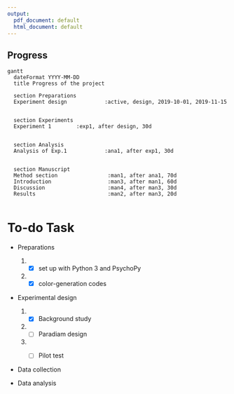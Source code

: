 ```yaml
---
output:
  pdf_document: default
  html_document: default
---
```



## Progress


```mermaid
gantt
  dateFormat YYYY-MM-DD
  title Progress of the project
  
  section Preparations
  Experiment design            :active, design, 2019-10-01, 2019-11-15
  

  section Experiments
  Experiment 1        :exp1, after design, 30d
  

  section Analysis
  Analysis of Exp.1            :ana1, after exp1, 30d


  section Manuscript
  Method section                :man1, after ana1, 70d
  Introduction                  :man3, after man1, 60d
  Discussion                    :man4, after man3, 30d
  Results                       :man2, after man3, 20d
  
```

# To-do Task

* Preparations

    1. * [x]   set up with Python 3 and PsychoPy

    2. * [x]   color-generation codes 

* Experimental design

    1. * [x]   Background study

    2. * [ ]   Paradiam design
    
    3. * [ ]   Pilot test
    
    
* Data collection


* Data analysis



